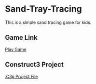 # Sand-Tray-Tracing
This is a simple sand tracing game for kids.
## Game Link
 [Play Game](https://coding-interface.github.io/Sand-Tray-Tracing/index.html)
## Construct3 Project 
[.C3p  Project File](https://coding-interface.github.io/Sand-Tray-Tracing/Sand-Tray-Tracing.c3p)